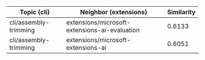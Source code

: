 | Topic (cli) | Neighbor (extensions) | Similarity |
|-------------|-------------------|------------|
| cli/assembly-trimming | extensions/microsoft-extensions-ai-evaluation | 0.6133 |
| cli/assembly-trimming | extensions/microsoft-extensions-ai | 0.6051 |
